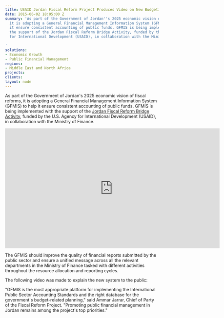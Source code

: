 ```yaml
---
title: USAID Jordan Fiscal Reform Project Produces Video on New Budgeting Tool
date: 2015-06-02 18:05:00 Z
summary: 'As part of the Government of Jordan''s 2025 economic vision of fiscal reforms,
  it is adopting a General Financial Management Information System (GFMIS) to help
  it ensure consistent accounting of public funds. GFMIS is being implemented with
  the support of the Jordan Fiscal Reform Bridge Activity, funded by the U.S. Agency
  for International Development (USAID), in collaboration with the Ministry of Finance.

'
solutions:
- Economic Growth
- Public Financial Management
regions:
- Middle East and North Africa
projects: 
clients: 
layout: node
---
```


As part of the Government of Jordan's 2025 economic vision of fiscal reforms, it is adopting a General Financial Management Information System (GFMIS) to help it ensure consistent accounting of public funds. GFMIS is being implemented with the support of the [Jordan Fiscal Reform Bridge Activity][1], funded by the U.S. Agency for International Development (USAID), in collaboration with the Ministry of Finance.

<iframe allowfullscreen="" frameborder="0" height="394" mozallowfullscreen="" src="https://player.vimeo.com/video/129261639" webkitallowfullscreen="" width="703"></iframe>

The GFMIS should improve the quality of financial reports submitted by the public sector and ensure a unified message across all the relevant departments in the Ministry of Finance tasked with different activities throughout the resource allocation and reporting cycles.

The following video was made to explain the new system to the public:

"GFMIS is the most appropriate platform for implementing the International Public Sector Accounting Standards and the right database for the government's budget-related planning," said Ammar Jarrar, Chief of Party of the Fiscal Reform Project. "Promoting public financial management in Jordan remains among the project's top priorities."

[1]: /our-work/projects/jordan-fiscal-reform-project-ii-and-bridge-activity-frp-ii-frp-bridge
